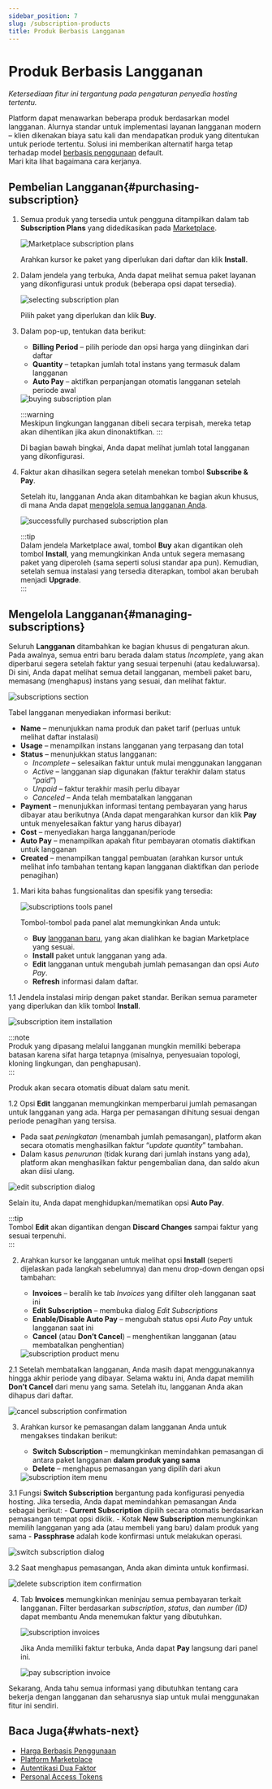```yaml
---
sidebar_position: 7
slug: /subscription-products
title: Produk Berbasis Langganan
---
```

# Produk Berbasis Langganan

_Ketersediaan fitur ini tergantung pada pengaturan penyedia hosting tertentu._

Platform dapat menawarkan beberapa produk berdasarkan model langganan. Alurnya standar untuk implementasi layanan langganan modern – klien dikenakan biaya satu kali dan mendapatkan produk yang ditentukan untuk periode tertentu. Solusi ini memberikan alternatif harga tetap terhadap model [berbasis penggunaan](https://docs.dewacloud.com/docs/pricing-model/) default.  
Mari kita lihat bagaimana cara kerjanya.

## Pembelian Langganan{#purchasing-subscription}

1. Semua produk yang tersedia untuk pengguna ditampilkan dalam tab **Subscription Plans** yang didedikasikan pada [Marketplace](https://www.virtuozzo.com/application-platform-docs/marketplace/).

   <img src="https://assets.dewacloud.com/dewacloud-docs/account-&-pricing/subscription-based-products/01-marketplace-subscription-plans.png" alt="Marketplace subscription plans" max-width="100%"/>

   Arahkan kursor ke paket yang diperlukan dari daftar dan klik **Install**.

2. Dalam jendela yang terbuka, Anda dapat melihat semua paket layanan yang dikonfigurasi untuk produk (beberapa opsi dapat tersedia).

   <img src="https://assets.dewacloud.com/dewacloud-docs/account-&-pricing/subscription-based-products/02-selecting-subscription-plan.png" alt="selecting subscription plan" max-width="100%"/>

   Pilih paket yang diperlukan dan klik **Buy**.

3. Dalam pop-up, tentukan data berikut:
    - **Billing Period** – pilih periode dan opsi harga yang diinginkan dari daftar
    - **Quantity** – tetapkan jumlah total instans yang termasuk dalam langganan
    - **Auto Pay** – aktifkan perpanjangan otomatis langganan setelah periode awal

   <img src="https://assets.dewacloud.com/dewacloud-docs/account-&-pricing/subscription-based-products/03-buying-subscription-plan.png" alt="buying subscription plan" max-width="100%"/>

   :::warning  
   Meskipun lingkungan langganan dibeli secara terpisah, mereka tetap akan dihentikan jika akun dinonaktifkan.
   :::

   Di bagian bawah bingkai, Anda dapat melihat jumlah total langganan yang dikonfigurasi.

4. Faktur akan dihasilkan segera setelah menekan tombol **Subscribe & Pay**.

   Setelah itu, langganan Anda akan ditambahkan ke bagian akun khusus, di mana Anda dapat [mengelola semua langganan Anda](#managing-subscriptions).

   <img src="https://assets.dewacloud.com/dewacloud-docs/account-&-pricing/subscription-based-products/04-successfully-purchaced-subscription-plan.png" alt="successfully purchased subscription plan" max-width="100%"/>

   :::tip  
   Dalam jendela Marketplace awal, tombol **Buy** akan digantikan oleh tombol **Install**, yang memungkinkan Anda untuk segera memasang paket yang diperoleh (sama seperti solusi standar apa pun). Kemudian, setelah semua instalasi yang tersedia diterapkan, tombol akan berubah menjadi **Upgrade**.  
   :::

## Mengelola Langganan{#managing-subscriptions}

Seluruh **Langganan** ditambahkan ke bagian khusus di pengaturan akun. Pada awalnya, semua entri baru berada dalam status _Incomplete_, yang akan diperbarui segera setelah faktur yang sesuai terpenuhi (atau kedaluwarsa). Di sini, Anda dapat melihat semua detail langganan, membeli paket baru, memasang (menghapus) instans yang sesuai, dan melihat faktur.

   <img src="https://assets.dewacloud.com/dewacloud-docs/account-&-pricing/subscription-based-products/05-subscriptions-section.png" alt="subscriptions section" max-width="100%"/>

Tabel langganan menyediakan informasi berikut:
  - **Name** – menunjukkan nama produk dan paket tarif (perluas untuk melihat daftar instalasi)
  - **Usage** – menampilkan instans langganan yang terpasang dan total
  - **Status** – menunjukkan status langganan:
    - _Incomplete_ – selesaikan faktur untuk mulai menggunakan langganan
    - _Active_ – langganan siap digunakan (faktur terakhir dalam status “_paid_”)
    - _Unpaid_ – faktur terakhir masih perlu dibayar
    - _Canceled_ – Anda telah membatalkan langganan
  - **Payment** – menunjukkan informasi tentang pembayaran yang harus dibayar atau berikutnya (Anda dapat mengarahkan kursor dan klik **Pay** untuk menyelesaikan faktur yang harus dibayar)
  - **Cost** – menyediakan harga langganan/periode
  - **Auto Pay** – menampilkan apakah fitur pembayaran otomatis diaktifkan untuk langganan
  - **Created** – menampilkan tanggal pembuatan (arahkan kursor untuk melihat info tambahan tentang kapan langganan diaktifkan dan periode penagihan)

1. Mari kita bahas fungsionalitas dan spesifik yang tersedia:

   <img src="https://assets.dewacloud.com/dewacloud-docs/account-&-pricing/subscription-based-products/06-subscriptions-tools-panel.png" alt="subscriptions tools panel" max-width="100%"/>

   Tombol-tombol pada panel alat memungkinkan Anda untuk:
    - **Buy** [langganan baru](#purchasing-subscription), yang akan dialihkan ke bagian Marketplace yang sesuai.
    - **Install** paket untuk langganan yang ada.
    - **Edit** langganan untuk mengubah jumlah pemasangan dan opsi _Auto Pay_.
    - **Refresh** informasi dalam daftar.

1.1 Jendela instalasi mirip dengan paket standar. Berikan semua parameter yang diperlukan dan klik tombol **Install**.

   <img src="https://assets.dewacloud.com/dewacloud-docs/account-&-pricing/subscription-based-products/07-subscription-item-installation.png" alt="subscription item installation" max-width="100%"/>

   :::note  
   Produk yang dipasang melalui langganan mungkin memiliki beberapa batasan karena sifat harga tetapnya (misalnya, penyesuaian topologi, kloning lingkungan, dan penghapusan).  
   :::

   Produk akan secara otomatis dibuat dalam satu menit.

1.2 Opsi **Edit** langganan memungkinkan memperbarui jumlah pemasangan untuk langganan yang ada. Harga per pemasangan dihitung sesuai dengan periode penagihan yang tersisa.
   - Pada saat _peningkatan_ (menambah jumlah pemasangan), platform akan secara otomatis menghasilkan faktur “_update quantity_” tambahan.
   - Dalam kasus _penurunan_ (tidak kurang dari jumlah instans yang ada), platform akan menghasilkan faktur pengembalian dana, dan saldo akun akan diisi ulang.

   <img src="https://assets.dewacloud.com/dewacloud-docs/account-&-pricing/subscription-based-products/09-edit-subscription-dialog.png" alt="edit subscription dialog" max-width="100%"/>

   Selain itu, Anda dapat menghidupkan/mematikan opsi **Auto Pay**.

   :::tip  
   Tombol **Edit** akan digantikan dengan **Discard Changes** sampai faktur yang sesuai terpenuhi.  
   :::

2. Arahkan kursor ke langganan untuk melihat opsi **Install** (seperti dijelaskan pada langkah sebelumnya) dan menu drop-down dengan opsi tambahan:
    - **Invoices** – beralih ke tab _Invoices_ yang difilter oleh langganan saat ini
    - **Edit Subscription** – membuka dialog _Edit Subscriptions_
    - **Enable/Disable Auto Pay** – mengubah status opsi _Auto Pay_ untuk langganan saat ini
    - **Cancel** (atau **Don’t Cancel**) – menghentikan langganan (atau membatalkan penghentian)

   <img src="https://assets.dewacloud.com/dewacloud-docs/account-&-pricing/subscription-based-products/10-subscription-product-menu.png" alt="subscription product menu" max-width="100%"/>

2.1 Setelah membatalkan langganan, Anda masih dapat menggunakannya hingga akhir periode yang dibayar. Selama waktu ini, Anda dapat memilih **Don’t Cancel** dari menu yang sama. Setelah itu, langganan Anda akan dihapus dari daftar.

   <img src="https://assets.dewacloud.com/dewacloud-docs/account-&-pricing/subscription-based-products/11-cancel-subscription-confirmation.png" alt="cancel subscription confirmation" max-width="100%"/>

3. Arahkan kursor ke pemasangan dalam langganan Anda untuk mengakses tindakan berikut:
    - **Switch Subscription** – memungkinkan memindahkan pemasangan di antara paket langganan **dalam produk yang sama**
    - **Delete** – menghapus pemasangan yang dipilih dari akun

   <img src="https://assets.dewacloud.com/dewacloud-docs/account-&-pricing/subscription-based-products/12-subscription-item-menu.png" alt="subscription item menu" max-width="100%"/>

3.1 Fungsi **Switch Subscription** bergantung pada konfigurasi penyedia hosting. Jika tersedia, Anda dapat memindahkan pemasangan Anda sebagai berikut:
    - **Current Subscription** dipilih secara otomatis berdasarkan pemasangan tempat opsi diklik.
    - Kotak **New Subscription** memungkinkan memilih langganan yang ada (atau membeli yang baru) dalam produk yang sama
    - **Passphrase** adalah kode konfirmasi untuk melakukan operasi.

   <img src="https://assets.dewacloud.com/dewacloud-docs/account-&-pricing/subscription-based-products/13-switch-subscription-dialog.png" alt="switch subscription dialog" max-width="100%"/>

3.2 Saat menghapus pemasangan, Anda akan diminta untuk konfirmasi.

   <img src="https://assets.dewacloud.com/dewacloud-docs/account-&-pricing/subscription-based-products/14-delete-subscription-item-confirmation.png" alt="delete subscription item confirmation" max-width="100%"/>

4. Tab **Invoices** memungkinkan meninjau semua pembayaran terkait langganan. Filter berdasarkan _subscription_, _status_, dan _number (ID)_ dapat membantu Anda menemukan faktur yang dibutuhkan.

   <img src="https://assets.dewacloud.com/dewacloud-docs/account-&-pricing/subscription-based-products/15-subscription-invoices.png" alt="subscription invoices" max-width="100%"/>

   Jika Anda memiliki faktur terbuka, Anda dapat **Pay** langsung dari panel ini.

   <img src="https://assets.dewacloud.com/dewacloud-docs/account-&-pricing/subscription-based-products/16-pay-subscription-invoice.png" alt="pay subscription invoice" max-width="100%"/>

Sekarang, Anda tahu semua informasi yang dibutuhkan tentang cara bekerja dengan langganan dan seharusnya siap untuk mulai menggunakan fitur ini sendiri.

## Baca Juga{#whats-next}

- [Harga Berbasis Penggunaan](https://docs.dewacloud.com/docs/pricing-model/)
- [Platform Marketplace](https://docs.dewacloud.com/docs/marketplace/)
- [Autentikasi Dua Faktor](https://docs.dewacloud.com/docs/two-factor-authentication/)
- [Personal Access Tokens](https://docs.dewacloud.com/docs/personal-access-tokens/)